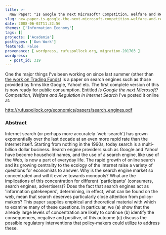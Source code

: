```yaml
---
title: >-
  New Paper: "Is Google the next Microsoft? Competition, Welfare and Regulation in Internet Search"
slug: new-paper-is-google-the-next-microsoft-competition-welfare-and-regulation-in-internet-search
date: 2008-06-02T11:32:56
themes: ['Information Economy']
tags: []
projects: ['Academia']
posttypes: ['Own Work']
featured: False
provenance: [ wordpress, rufuspollock.org, migration-201703 ]
wordpress:
  - post_id: 319
---
```


One the major things I've been working on since last summer (other than [the work on Trading Funds](http://www.rufuspollock.org/2008/03/12/models-of-public-sector-information-provision-via-trading-funds-report-published-today/)) is a paper on search engines such as those provided by firms like Google, Yahoo! etc. The first complete version of this is now ready for public consumption. Entitled *Is Google the next Microsoft? Competition, Welfare and Regulation in Internet Search* I've posted it online at:

http://rufuspollock.org/economics/papers/search_engines.pdf

### Abstract

Internet search (or perhaps more accurately 'web-search') has grown exponentially over the last decade at an even more rapid rate than the Internet itself. Starting from nothing in the 1990s, today search is a multi-billion dollar business. Search engine providers such as Google and Yahoo! have become household names, and the use of a search engine, like use of the Web, is now a part of everyday life. The rapid growth of online search and its growing centrality to the ecology of the Internet raise a variety of questions for economists to answer. Why is the search engine market so concentrated and will it evolve towards monopoly? What are the implications of this concentration for different `participants' (consumers, search engines, advertisers)? Does the fact that search engines act as 'information gatekeepers', determining, in effect, what can be found on the web, mean that search deserves particularly close attention from policy-makers? This paper supplies empirical and theoretical material with which to examine many of these questions. In particular, we (a) show that the already large levels of concentration are likely to continue (b) identify the consequences, negative and positive, of this outcome (c) discuss the possible regulatory interventions that policy-makers could utilize to address these.


